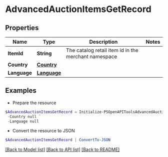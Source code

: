 # AdvancedAuctionItemsGetRecord
## Properties

Name | Type | Description | Notes
------------ | ------------- | ------------- | -------------
**ItemId** | **String** | The catalog retail item id in the merchant namespace | 
**Country** | [**Country**](Country.md) |  | 
**Language** | [**Language**](Language.md) |  | 

## Examples

- Prepare the resource
```powershell
$AdvancedAuctionItemsGetRecord = Initialize-PSOpenAPIToolsAdvancedAuctionItemsGetRecord  -ItemId DS0294-M `
 -Country null `
 -Language null
```

- Convert the resource to JSON
```powershell
$AdvancedAuctionItemsGetRecord | ConvertTo-JSON
```

[[Back to Model list]](../README.md#documentation-for-models) [[Back to API list]](../README.md#documentation-for-api-endpoints) [[Back to README]](../README.md)

